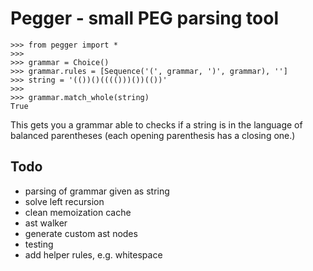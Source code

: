 # Pegger - small PEG parsing tool

    >>> from pegger import *
    >>>
    >>> grammar = Choice()
    >>> grammar.rules = [Sequence('(', grammar, ')', grammar), '']
    >>> string = '(())()(((()))())(())'
    >>>
    >>> grammar.match_whole(string)
    True

This gets you a grammar able to checks if a string is in  the language of balanced parentheses (each opening parenthesis has a closing one.)

## Todo
 - parsing of grammar given as string
 - solve left recursion
 - clean memoization cache
 - ast walker
 - generate custom ast nodes
 - testing
 - add helper rules, e.g. whitespace